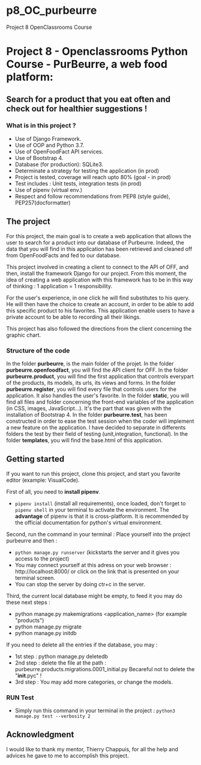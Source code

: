 # p8_OC_purbeurre
Project 8 OpenClassrooms Course
# Project 8 - Openclassrooms Python Course - PurBeurre, a web food platform:

## Search for a product that you eat often and check out for healthier suggestions !

### What is in this project ?
- Use of Django Framework.
- Use of OOP and Python 3.7.
- Use of OpenFoodFact API services.
- Use of Bootstrap 4.
- Database (for production): SQLite3.
- Determinate a strategy for testing the application (in prod)
- Project is tested, coverage will reach upto 80% (goal - in prod)
- Test includes : Unit tests, integration tests (in prod)
- Use of pipenv (virtual env.)
- Respect and follow recommendations from PEP8 (style guide),
 PEP257(docformatter)

## The project
For this project, the main goal is to create a web application that allows
the user to search for a product into our database of Purbeurre.
Indeed, the data that you will find in this application has been 
retrieved and cleaned off from OpenFoodFacts and fed to our database.

This project involved in creating a client to connect to the API of OFF,
and then, install the framework Django for our project. From this moment, the 
idea of creating a web application with this framework has to be in this way of
thinking : 1 application = 1 responsibility.

For the user's experience, in one click he will find substitutes to 
his query. He will then have the choice to create an account, in order to 
be able to add this specific product to his favorites. This application
enable users to have a private account to be able to recording all their
likings.

This project has also followed the directions from the client concerning
the graphic chart.

### Structure of the code
In the folder **purbeurre**, is the main folder of the projet.
In the folder **purbeurre.openfoodfact**, you will find the API client for OFF.
In the folder **purbeurre.product**, you will find the first application that controls everypart of the products, its models, its urls, its views and forms.
In the folder **purbeurre.register**, you will find every file that controls users for the application. It also handles the user's favorite.
In the folder **static**, you will find all files and folder concerning
the front-end variables of the application (in CSS, images, JavaScript...).
It's the part that was given with the installation of Bootstrap 4.
In the folder **purbeurre.test**, has been constructed in order to ease the test session when the coder will implement a new feature on the application. I have decided to separate in differents folders the test by their field of testing (unit,integration, functional).
In the folder **templates**, you will find the base.html of this application.


##  Getting started

If you want to run this project, clone this project, and start you favorite editor (example: VisualCode).

First of all, you need to **install pipenv**.
* `pipenv install` (install all requirements), once loaded, don't
forget to `pipenv shell` in your terminal to activate  the environment.
The **advantage** of pipenv is that it is cross-platform. It is 
recommended by the official documentation for python's virtual
environment.

Second, run the command in your terminal :
Place yourself into  the project purbeurre and then :
* `python manage.py runserver` (kickstarts the server and it gives you access to the project)
* You may connect yourself at this adress on your web browser : http://localhost:8000/ or click on
the link that is presented on your terminal screen.
* You can stop the server by doing ctr+c in the server.

Third, the current local database might be empty, to feed it you may do these next steps :
* python manage.py makemigrations <application_name> (for example "products")
* python manage.py migrate
* python manage.py initdb

If you need to delete all the entries if the database, you may :
* 1st step : python manage.py deletedb
* 2nd step : delete the file at the path : purbeurre.products.migrations.0001_initial.py
Becareful not to delete the "____init____.pyc" ! 
* 3rd step : You may add more categories, or change the models.

### RUN Test
* Simply run this command in your terminal in the project : `python3 manage.py test --verbosity 2`

## Acknowledgment
I would like to thank my mentor, Thierry Chappuis, for all the help
and advices he gave to me to accomplish this project.